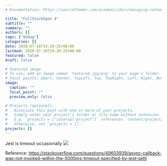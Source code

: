 ```yaml
---
# Documentation: https://sourcethemes.com/academic/docs/managing-content/

title: "FullStackOpen 4"
subtitle: ""
summary: ""
authors: []
tags: ["debug"]
categories: []
date: 2020-07-18T19:29:25+08:00
lastmod: 2020-07-18T19:29:25+08:00
featured: false
draft: false

# Featured image
# To use, add an image named `featured.jpg/png` to your page's folder.
# Focal points: Smart, Center, TopLeft, Top, TopRight, Left, Right, BottomLeft, Bottom, BottomRight.
image:
  caption: ""
  focal_point: ""
  preview_only: false

# Projects (optional).
#   Associate this post with one or more of your projects.
#   Simply enter your project's folder or file name without extension.
#   E.g. `projects = ["internal-project"]` references `content/project/deep-learning/index.md`.
#   Otherwise, set `projects = []`.
projects: []
---
```

Jest is timeout occasionally
![](/post/fullstackopen-4/error.jpg)

Reference: 
https://stackoverflow.com/questions/49603939/async-callback-was-not-invoked-within-the-5000ms-timeout-specified-by-jest-setti